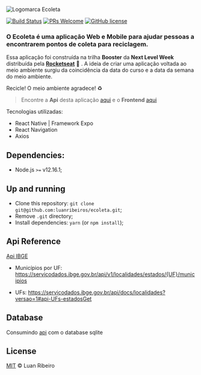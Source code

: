 ![Logomarca Ecoleta](./src/assets/images/logo.svg)

[![Build Status](https://img.shields.io/travis/npm/npm/latest.svg?style=flat-square)](https://travis-ci.org/npm/npm) [![PRs Welcome](https://img.shields.io/badge/PRs-welcome-brightgreen.svg?style=flat-square)](http://makeapullrequest.com) [![GitHub license](https://img.shields.io/badge/license-MIT-blue.svg?style=flat-square)](https://github.com/your/your-project/blob/master/LICENSE)

### O **Ecoleta** é uma aplicação Web e Mobile para ajudar pessoas a encontrarem pontos de coleta para reciclagem.

Essa aplicação foi construída na trilha **Booster** da **Next Level Week** distribuída pela **[Rocketseat](https://rocketseat.com.br/)** :rocket: . A ideia de criar uma aplicação voltada ao meio ambiente surgiu da coincidência da data do curso e a data da semana do meio ambiente.

Recicle! O meio ambiente agradece! ♻️

> Encontre a **Api** desta aplicação [aqui](https://github.com/luanribeiros/ecoleta-api) e o **Frontend** [aqui](https://github.com/luanribeiros/ecoleta)

Tecnologias utilizadas:

- React Native | Framework Expo
- React Navigation
- Axios

## Dependencies:

- Node.js `>=` v12.16.1;

## Up and running

- Clone this repository: `git clone git@github.com:luanribeiros/ecoleta.git`;
- Remove `.git` directory;
- Install dependencies: `yarn` (or `npm install`);

## Api Reference

[Api IBGE](https://servicodados.ibge.gov.br/api/docs/localidades?versao=1#api-_)

- Municípios por UF: https://servicodados.ibge.gov.br/api/v1/localidades/estados/{UF}/municipios

- UFs: https://servicodados.ibge.gov.br/api/docs/localidades?versao=1#api-UFs-estadosGet

## Database

Consumindo [api](https://github.com/luanribeiros/ecoleta-api) com o database sqlite

## License

[MIT](https://github.com/luanribeiros/ecoleta-mobile/blob/master/LICENSE.md) &copy; Luan Ribeiro
